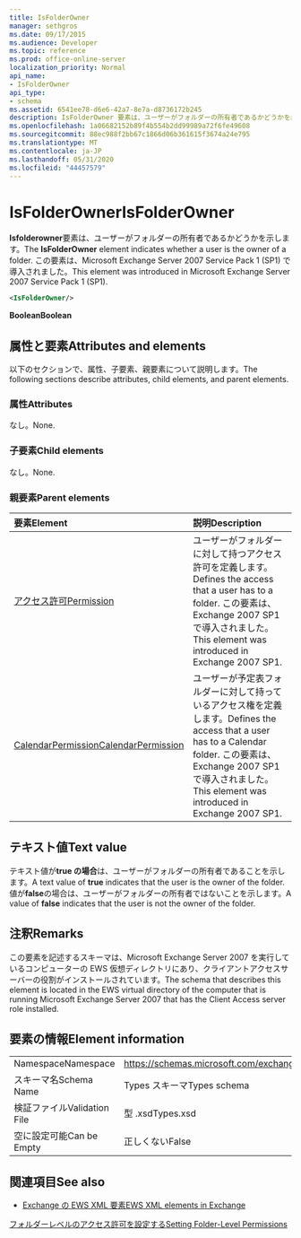 ```yaml
---
title: IsFolderOwner
manager: sethgros
ms.date: 09/17/2015
ms.audience: Developer
ms.topic: reference
ms.prod: office-online-server
localization_priority: Normal
api_name:
- IsFolderOwner
api_type:
- schema
ms.assetid: 6541ee78-d6e6-42a7-8e7a-d8736172b245
description: IsFolderOwner 要素は、ユーザーがフォルダーの所有者であるかどうかを示します。 この要素は、Microsoft Exchange Server 2007 Service Pack 1 (SP1) で導入されました。
ms.openlocfilehash: 1a06682152b89f4b554b2dd99989a72f6fe49608
ms.sourcegitcommit: 88ec988f2bb67c1866d06b361615f3674a24e795
ms.translationtype: MT
ms.contentlocale: ja-JP
ms.lasthandoff: 05/31/2020
ms.locfileid: "44457579"
---
```

# <a name="isfolderowner"></a><span data-ttu-id="0dbe4-104">IsFolderOwner</span><span class="sxs-lookup"><span data-stu-id="0dbe4-104">IsFolderOwner</span></span>

<span data-ttu-id="0dbe4-105">**Isfolderowner**要素は、ユーザーがフォルダーの所有者であるかどうかを示します。</span><span class="sxs-lookup"><span data-stu-id="0dbe4-105">The **IsFolderOwner** element indicates whether a user is the owner of a folder.</span></span> <span data-ttu-id="0dbe4-106">この要素は、Microsoft Exchange Server 2007 Service Pack 1 (SP1) で導入されました。</span><span class="sxs-lookup"><span data-stu-id="0dbe4-106">This element was introduced in Microsoft Exchange Server 2007 Service Pack 1 (SP1).</span></span> 
  
```xml
<IsFolderOwner/>
```

 <span data-ttu-id="0dbe4-107">**Boolean**</span><span class="sxs-lookup"><span data-stu-id="0dbe4-107">**Boolean**</span></span>
## <a name="attributes-and-elements"></a><span data-ttu-id="0dbe4-108">属性と要素</span><span class="sxs-lookup"><span data-stu-id="0dbe4-108">Attributes and elements</span></span>

<span data-ttu-id="0dbe4-109">以下のセクションで、属性、子要素、親要素について説明します。</span><span class="sxs-lookup"><span data-stu-id="0dbe4-109">The following sections describe attributes, child elements, and parent elements.</span></span>
  
### <a name="attributes"></a><span data-ttu-id="0dbe4-110">属性</span><span class="sxs-lookup"><span data-stu-id="0dbe4-110">Attributes</span></span>

<span data-ttu-id="0dbe4-111">なし。</span><span class="sxs-lookup"><span data-stu-id="0dbe4-111">None.</span></span>
  
### <a name="child-elements"></a><span data-ttu-id="0dbe4-112">子要素</span><span class="sxs-lookup"><span data-stu-id="0dbe4-112">Child elements</span></span>

<span data-ttu-id="0dbe4-113">なし。</span><span class="sxs-lookup"><span data-stu-id="0dbe4-113">None.</span></span>
  
### <a name="parent-elements"></a><span data-ttu-id="0dbe4-114">親要素</span><span class="sxs-lookup"><span data-stu-id="0dbe4-114">Parent elements</span></span>

|<span data-ttu-id="0dbe4-115">**要素**</span><span class="sxs-lookup"><span data-stu-id="0dbe4-115">**Element**</span></span>|<span data-ttu-id="0dbe4-116">**説明**</span><span class="sxs-lookup"><span data-stu-id="0dbe4-116">**Description**</span></span>|
|:-----|:-----|
|[<span data-ttu-id="0dbe4-117">アクセス許可</span><span class="sxs-lookup"><span data-stu-id="0dbe4-117">Permission</span></span>](permission.md) <br/> |<span data-ttu-id="0dbe4-118">ユーザーがフォルダーに対して持つアクセス許可を定義します。</span><span class="sxs-lookup"><span data-stu-id="0dbe4-118">Defines the access that a user has to a folder.</span></span> <span data-ttu-id="0dbe4-119">この要素は、Exchange 2007 SP1 で導入されました。</span><span class="sxs-lookup"><span data-stu-id="0dbe4-119">This element was introduced in Exchange 2007 SP1.</span></span>  <br/> |
|[<span data-ttu-id="0dbe4-120">CalendarPermission</span><span class="sxs-lookup"><span data-stu-id="0dbe4-120">CalendarPermission</span></span>](calendarpermission.md) <br/> |<span data-ttu-id="0dbe4-121">ユーザーが予定表フォルダーに対して持っているアクセス権を定義します。</span><span class="sxs-lookup"><span data-stu-id="0dbe4-121">Defines the access that a user has to a Calendar folder.</span></span> <span data-ttu-id="0dbe4-122">この要素は、Exchange 2007 SP1 で導入されました。</span><span class="sxs-lookup"><span data-stu-id="0dbe4-122">This element was introduced in Exchange 2007 SP1.</span></span>  <br/> |
   
## <a name="text-value"></a><span data-ttu-id="0dbe4-123">テキスト値</span><span class="sxs-lookup"><span data-stu-id="0dbe4-123">Text value</span></span>

<span data-ttu-id="0dbe4-124">テキスト値が**true の場合**は、ユーザーがフォルダーの所有者であることを示します。</span><span class="sxs-lookup"><span data-stu-id="0dbe4-124">A text value of **true** indicates that the user is the owner of the folder.</span></span> <span data-ttu-id="0dbe4-125">値が**false**の場合は、ユーザーがフォルダーの所有者ではないことを示します。</span><span class="sxs-lookup"><span data-stu-id="0dbe4-125">A value of **false** indicates that the user is not the owner of the folder.</span></span> 
  
## <a name="remarks"></a><span data-ttu-id="0dbe4-126">注釈</span><span class="sxs-lookup"><span data-stu-id="0dbe4-126">Remarks</span></span>

<span data-ttu-id="0dbe4-127">この要素を記述するスキーマは、Microsoft Exchange Server 2007 を実行しているコンピューターの EWS 仮想ディレクトリにあり、クライアントアクセスサーバーの役割がインストールされています。</span><span class="sxs-lookup"><span data-stu-id="0dbe4-127">The schema that describes this element is located in the EWS virtual directory of the computer that is running Microsoft Exchange Server 2007 that has the Client Access server role installed.</span></span>
  
## <a name="element-information"></a><span data-ttu-id="0dbe4-128">要素の情報</span><span class="sxs-lookup"><span data-stu-id="0dbe4-128">Element information</span></span>

|||
|:-----|:-----|
|<span data-ttu-id="0dbe4-129">Namespace</span><span class="sxs-lookup"><span data-stu-id="0dbe4-129">Namespace</span></span>  <br/> |https://schemas.microsoft.com/exchange/services/2006/types  <br/> |
|<span data-ttu-id="0dbe4-130">スキーマ名</span><span class="sxs-lookup"><span data-stu-id="0dbe4-130">Schema Name</span></span>  <br/> |<span data-ttu-id="0dbe4-131">Types スキーマ</span><span class="sxs-lookup"><span data-stu-id="0dbe4-131">Types schema</span></span>  <br/> |
|<span data-ttu-id="0dbe4-132">検証ファイル</span><span class="sxs-lookup"><span data-stu-id="0dbe4-132">Validation File</span></span>  <br/> |<span data-ttu-id="0dbe4-133">型 .xsd</span><span class="sxs-lookup"><span data-stu-id="0dbe4-133">Types.xsd</span></span>  <br/> |
|<span data-ttu-id="0dbe4-134">空に設定可能</span><span class="sxs-lookup"><span data-stu-id="0dbe4-134">Can be Empty</span></span>  <br/> |<span data-ttu-id="0dbe4-135">正しくない</span><span class="sxs-lookup"><span data-stu-id="0dbe4-135">False</span></span>  <br/> |
   
## <a name="see-also"></a><span data-ttu-id="0dbe4-136">関連項目</span><span class="sxs-lookup"><span data-stu-id="0dbe4-136">See also</span></span>



- [<span data-ttu-id="0dbe4-137">Exchange の EWS XML 要素</span><span class="sxs-lookup"><span data-stu-id="0dbe4-137">EWS XML elements in Exchange</span></span>](ews-xml-elements-in-exchange.md)


[<span data-ttu-id="0dbe4-138">フォルダーレベルのアクセス許可を設定する</span><span class="sxs-lookup"><span data-stu-id="0dbe4-138">Setting Folder-Level Permissions</span></span>](https://msdn.microsoft.com/library/c7530e86-5112-401c-b10a-9c054ae59f07%28Office.15%29.aspx)

